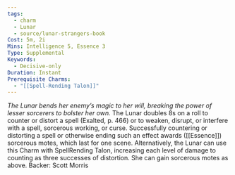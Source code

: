 ```yaml
---
tags:
  - charm
  - Lunar
  - source/lunar-strangers-book
Cost: 5m, 2i
Mins: Intelligence 5, Essence 3
Type: Supplemental
Keywords:
  - Decisive-only
Duration: Instant
Prerequisite Charms:
  - "[[Spell-Rending Talon]]"
---
```

*The Lunar bends her enemy’s magic to her will, breaking the power of lesser sorcerers to bolster her own.*
The Lunar doubles 8s on a roll to counter or distort a spell (Exalted, p. 466) or to weaken, disrupt, or interfere with a spell, sorcerous working, or curse. Successfully countering or distorting a spell or otherwise ending such an effect awards ([[Essence]]) sorcerous motes, which last for one scene.
Alternatively, the Lunar can use this Charm with SpellRending Talon, increasing each level of damage to counting as three successes of distortion. She can gain sorcerous motes as above.
Backer: Scott Morris